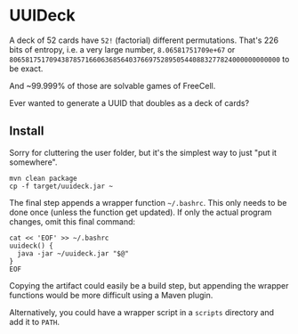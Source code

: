 # UUIDeck

A deck of 52 cards have `52!` (factorial) different permutations. That's 226 bits of entropy, i.e. a very large
number, `8.06581751709e+67` or `80658175170943878571660636856403766975289505440883277824000000000000` to be exact.

And ~99.999% of those are solvable games of FreeCell.

Ever wanted to generate a UUID that doubles as a deck of cards?

## Install

Sorry for cluttering the user folder, but it's the simplest way to just "put it somewhere".

```shell
mvn clean package
cp -f target/uuideck.jar ~
```

The final step appends a wrapper function `~/.bashrc`.
This only needs to be done once (unless the function get updated). If only the actual program changes, omit this final
command:

```shell
cat << 'EOF' >> ~/.bashrc
uuideck() {
  java -jar ~/uuideck.jar "$@"
}
EOF
```

Copying the artifact could easily be a build step, but appending the wrapper functions would be more difficult using a
Maven plugin.

Alternatively, you could have a wrapper script in a `scripts` directory and add it to `PATH`.
